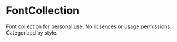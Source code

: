 # FontCollection

Font collection for personal use. No licsences or usage permissions. Categorized by style.


